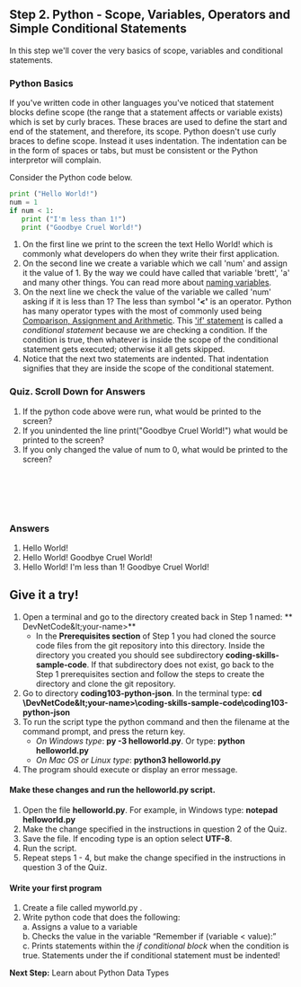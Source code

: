 ## Step 2. Python - Scope, Variables, Operators and Simple Conditional Statements

In this step we'll cover the very basics of scope, variables and conditional statements.

### Python Basics

If you've written code in other languages you've noticed that statement blocks define scope (the range that a statement affects or variable exists) which is set by curly braces.  These braces are used to define the start and end of the statement, and therefore, its scope.  Python doesn't use curly braces to define scope.  Instead it uses indentation.  The indentation can be in the form of spaces or tabs, but must be consistent or the Python interpretor will complain.

Consider the Python code below.

``` python
print ("Hello World!")
num = 1
if num < 1:
   print ("I'm less than 1!")
   print ("Goodbye Cruel World!")
```
1. On the first line we print to the screen the text Hello World! which is commonly what developers do when they write their first application.
2. On the second line we create a variable which we call 'num' and assign it the value of 1. By the way we could have called that variable 'brett', 'a' and many other things.  You can read more about [naming variables](http://www.thehelloworldprogram.com/python/python-variable-assignment-statements-rules-conventions-naming/).
3. On the next line we check the value of the variable we called 'num' asking if it is less than 1? The less than symbol **'<'** is an operator.  Python has many operator types with the most of commonly used being [Comparison, Assignment and Arithmetic](http://www.tutorialspoint.com/python/python_basic_operators.htm). This ['if' statement](http://www.openbookproject.net/books/bpp4awd/ch04.html) is called a *conditional statement* because we are checking a condition. If the condition is true, then whatever is inside the scope of the conditional statement gets executed; otherwise it all gets skipped.  
4. Notice that the next two statements are indented.  That indentation signifies that they are inside the scope of the conditional statement.

### Quiz. Scroll Down for Answers
1. If the python code above were run, what would be printed to the screen?
2. If you unindented the line print("Goodbye Cruel World!") what would be printed to the screen?
3. If you only changed the value of num to 0, what would be printed to the screen?
<br/>
<br/>
<br/>
<br/>

### Answers
<ol>
<li>Hello World!
<li>Hello World! Goodbye Cruel World!
<li>Hello World! I'm less than 1! Goodbye Cruel World!
</ol>


## Give it a try!

1. Open a terminal and go to the directory created back in Step 1 named: ** DevNetCode\&lt;your-name&gt;**
    * In the **Prerequisites section** of Step 1 you had cloned the source code files from the git repository into this directory.  Inside the directory you created you should see subdirectory **coding-skills-sample-code**. If that subdirectory does not exist, go back to the Step 1 prerequisites section and follow the steps to create the directory and clone the git repository.
2. Go to directory **coding103-python-json**.  In the terminal type:
**cd \DevNetCode\&lt;your-name&gt;\coding-skills-sample-code\coding103-python-json**
3. To run the script type the python command and then the filename at the command prompt, and press the return key.
    * *On Windows type*: **py -3 helloworld.py**.  Or type: **python helloworld.py**
    * *On Mac OS or Linux type*: **python3 helloworld.py**
4. The program should execute or display an error message.

#### Make these changes and run the helloworld.py script.
1. Open the file **helloworld.py**.  For example, in Windows type: **notepad helloworld.py**
2. Make the change specified in the instructions in question 2 of the Quiz.
3. Save the file.  If encoding type is an option select **UTF-8**.
4. Run the script.
5. Repeat steps 1 - 4, but make the change specified in the instructions in question 3 of the Quiz.

#### Write your first program
1. Create a file called myworld.py .
2. Write python code that does the following:<br/>
   a.  Assigns a value to a variable<br/>
   b.  Checks the value in the variable “Remember if (variable < value):”<br/>
   c.  Prints statements within the *if conditional block* when the condition is true.  Statements under the if conditional statement must be indented!<br/>



**Next Step:**  Learn about Python Data Types
